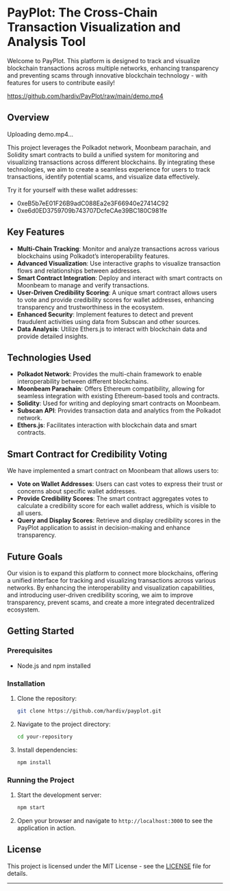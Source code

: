 # PayPlot: The Cross-Chain Transaction Visualization and Analysis Tool

Welcome to PayPlot. This platform is designed to track and visualize blockchain transactions across multiple networks, enhancing transparency and preventing scams through innovative blockchain technology - with features for users to contribute easily!

https://github.com/hardiv/PayPlot/raw/main/demo.mp4

## Overview

Uploading demo.mp4…



This project leverages the Polkadot network, Moonbeam parachain, and Solidity smart contracts to build a unified system for monitoring and visualizing transactions across different blockchains. By integrating these technologies, we aim to create a seamless experience for users to track transactions, identify potential scams, and visualize data effectively.

Try it for yourself with these wallet addresses:
- 0xeB5b7eE01F26B9adC088Ea2e3F66940e27414C92
- 0xe6d0ED3759709b743707DcfeCAe39BC180C981fe

## Key Features

- **Multi-Chain Tracking**: Monitor and analyze transactions across various blockchains using Polkadot’s interoperability features.
- **Advanced Visualization**: Use interactive graphs to visualize transaction flows and relationships between addresses.
- **Smart Contract Integration**: Deploy and interact with smart contracts on Moonbeam to manage and verify transactions.
- **User-Driven Credibility Scoring**: A unique smart contract allows users to vote and provide credibility scores for wallet addresses, enhancing transparency and trustworthiness in the ecosystem.
- **Enhanced Security**: Implement features to detect and prevent fraudulent activities using data from Subscan and other sources.
- **Data Analysis**: Utilize Ethers.js to interact with blockchain data and provide detailed insights.

## Technologies Used

- **Polkadot Network**: Provides the multi-chain framework to enable interoperability between different blockchains.
- **Moonbeam Parachain**: Offers Ethereum compatibility, allowing for seamless integration with existing Ethereum-based tools and contracts.
- **Solidity**: Used for writing and deploying smart contracts on Moonbeam.
- **Subscan API**: Provides transaction data and analytics from the Polkadot network.
- **Ethers.js**: Facilitates interaction with blockchain data and smart contracts.

## Smart Contract for Credibility Voting

We have implemented a smart contract on Moonbeam that allows users to:

- **Vote on Wallet Addresses**: Users can cast votes to express their trust or concerns about specific wallet addresses.
- **Provide Credibility Scores**: The smart contract aggregates votes to calculate a credibility score for each wallet address, which is visible to all users.
- **Query and Display Scores**: Retrieve and display credibility scores in the PayPlot application to assist in decision-making and enhance transparency.

## Future Goals

Our vision is to expand this platform to connect more blockchains, offering a unified interface for tracking and visualizing transactions across various networks. By enhancing the interoperability and visualization capabilities, and introducing user-driven credibility scoring, we aim to improve transparency, prevent scams, and create a more integrated decentralized ecosystem.

## Getting Started

### Prerequisites

- Node.js and npm installed

### Installation

1. Clone the repository:
   ```bash
   git clone https://github.com/hardiv/payplot.git
   ```

2. Navigate to the project directory:
   ```bash
   cd your-repository
   ```

3. Install dependencies:
   ```bash
   npm install
   ```

### Running the Project

1. Start the development server:
   ```bash
   npm start
   ```

2. Open your browser and navigate to `http://localhost:3000` to see the application in action.

## License

This project is licensed under the MIT License - see the [LICENSE](LICENSE) file for details.

---
